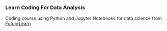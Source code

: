 ### Learn Coding For Data Analysis

Coding course using Python and Jupyter Notebooks for data science from
[FutureLearn](https://www.futurelearn.com/courses/learn-to-code/4 "FutureLearn")

